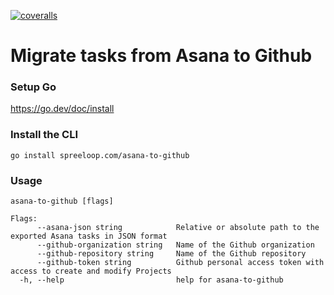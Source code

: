 [![coveralls](https://coveralls.io/repos/github/spreeloop/asana-to-github/badge.svg?branch=master)](https://coveralls.io/github/spreeloop/asana-to-github)

# Migrate tasks from Asana to Github

### Setup Go

https://go.dev/doc/install

### Install the CLI

```
go install spreeloop.com/asana-to-github
```

### Usage

```
asana-to-github [flags]

Flags:
      --asana-json string            Relative or absolute path to the exported Asana tasks in JSON format
      --github-organization string   Name of the Github organization
      --github-repository string     Name of the Github repository
      --github-token string          Github personal access token with access to create and modify Projects
  -h, --help                         help for asana-to-github
```
